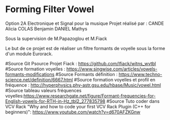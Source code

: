 # Forming Filter Vowel

Option 2A Electronique et Signal pour la musique
Projet réalisé par :
CANDE Alicia
COLAS Benjamin
DANIEL Mathys

Sous la supervision de M.Papazoglou et M.Fiack

Le but de ce projet est de réaliser un filtre formants de voyelle sous la forme d'un module Eurorack.


#Source Git Psource Projet Fiack : https://github.com/lfiack/witns_wvtbl
#Source formation voyelles : https://www.singwise.com/articles/vowels-formants-modifications
#Source Formants définition : https://www.techno-science.net/definition/6667.html
#Source formation voyelles et profil en fréquence : http://hyperphysics.phy-astr.gsu.edu/hbase/Music/vowel.html
#Source tableau valeurs fréquences voyelles:https://www.researchgate.net/figure/Formant-frequencies-for-English-vowels-for-RTH-in-Hz_tbl2_277835798
#Source Tuto coder dans VCV Rack "Why and how to code your first VCV Rack Plugin (C++ for beginners)": https://www.youtube.com/watch?v=d670AFZKGnw




